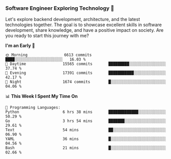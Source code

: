 ### Software Engineer Exploring Technology 🚀 

Let's explore backend development, architecture, and the latest technologies together. The goal is to showcase excellent skills in software development, share knowledge, and have a positive impact on society. Are you ready to start this journey with me?

<!--START_SECTION:waka-->
**I'm an Early 🐤** 

```text
🌞 Morning                6613 commits        ████░░░░░░░░░░░░░░░░░░░░░   16.03 % 
🌆 Daytime                15565 commits       █████████░░░░░░░░░░░░░░░░   37.74 % 
🌃 Evening                17391 commits       ███████████░░░░░░░░░░░░░░   42.17 % 
🌙 Night                  1674 commits        █░░░░░░░░░░░░░░░░░░░░░░░░   04.06 % 
```


📊 **This Week I Spent My Time On** 

```text
💬 Programming Languages: 
Python                   6 hrs 38 mins       █████████████░░░░░░░░░░░░   50.29 % 
Go                       3 hrs 54 mins       ███████░░░░░░░░░░░░░░░░░░   29.61 % 
Text                     54 mins             ██░░░░░░░░░░░░░░░░░░░░░░░   06.90 % 
YAML                     36 mins             █░░░░░░░░░░░░░░░░░░░░░░░░   04.56 % 
Bash                     21 mins             █░░░░░░░░░░░░░░░░░░░░░░░░   02.66 % 
```


<!--END_SECTION:waka-->
